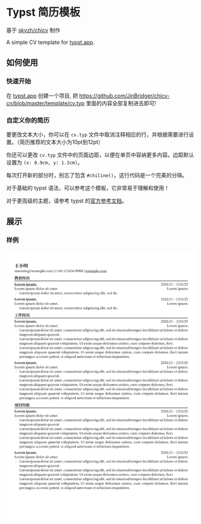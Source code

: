 # Typst 简历模板

基于 [skyzh/chicv](https://github.com/skyzh/chicv) 制作

A simple CV template for [typst.app](https://typst.app).

## 如何使用

### 快速开始

在 [typst.app](https://typst.app) 创建一个项目, 把 https://github.com/JinBridger/chicv-cn/blob/master/template/cv.typ 里面的内容全部复制进去即可!

### 自定义你的简历

要更改文本大小，你可以在 `cv.typ` 文件中取消注释相应的行，并根据需要进行设置。（简历推荐的文本大小为10pt到12pt）

你还可以更改 `cv.typ` 文件中的页面边距，以便在单页中容纳更多内容。边距默认设置为 `(x: 0.9cm, y: 1.3cm)`。

每次打开新的部分时，别忘了包含 `#chiline()`，这行代码是一个完美的分隔。

对于基础的 typst 语法，可以参考这个模板，它非常易于理解和使用！

对于更高级的主题，请参考 typst 的[官方参考文档](https://typst.app/docs/reference/)。

## 展示

### 样例

![Preview](cv.png)
